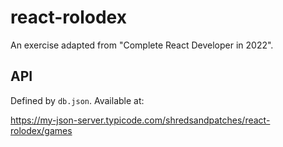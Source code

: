# react-rolodex

An exercise adapted from "Complete React Developer in 2022".

## API

Defined by `db.json`. Available at:

https://my-json-server.typicode.com/shredsandpatches/react-rolodex/games